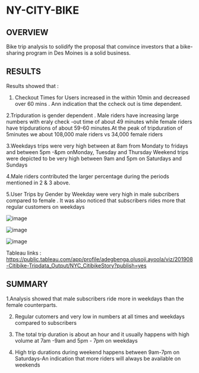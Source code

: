 # NY-CITY-BIKE
## OVERVIEW 

Bike trip analysis to solidify the proposal that convince investors that a bike-sharing program 
in Des Moines is a solid business.

## RESULTS

Results showed that :
1. Checkout Times for Users increased in the within 10min and decreased over 60 mins . Ann indication that the ccheck out is time dependent.

2.Tripduration  is  gender dependent . Male riders have increasing large numbers with eraly check -out time of about 49 minutes
 while female riders have tripdurations of about 59-60 minutes.At the peak of tripduration of 5minutes we about 108,000 male riders vs 34,000 female riders 

3.Weekdays trips were very high between at 8am from Mondaty to fridays and between 5pm -&pm onMonday, Tuesday and Thursday
 Weekend trips were depicted to be very high  between 9am and 5pm on Saturdays and Sundays

4.Male riders contributed the larger percentage during the periods mentioned in 2 & 3 above.

5.User Trips by Gender by Weekday were very high in male subcribers compared to female . It was also noticed that subscribers rides more
 that regular customers on weekdays 

![image](https://user-images.githubusercontent.com/70987568/135778736-01595e52-3dde-4504-a8e1-fad2183fcb53.png)

![image](https://user-images.githubusercontent.com/70987568/135778769-4e5282ce-2d68-472d-84ec-7776294d4b75.png)

![image](https://user-images.githubusercontent.com/70987568/135778794-9c4f3c4e-27d9-4580-9eec-93a2cdb5f1d7.png)

Tableau links : https://public.tableau.com/app/profile/adegbenga.olusoji.ayoola/viz/201908-Citibike-Tripdata_Output/NYC_CitibikeStory?publish=yes

##  SUMMARY
1.Analysis showed that male subscribers ride more in weekdays than the female counterparts.

2. Regular cutomers and very low in numbers at all times and weekdays compared to subscribers 

3. The total trip duration is about an hour and it usually happens with high volume at 7am -9am and  5pm - 7pm on weekdays 

4. High trip durations during weekend happens between 9am-7pm on Saturdays-An indication that more riders will always be available on weekends 
